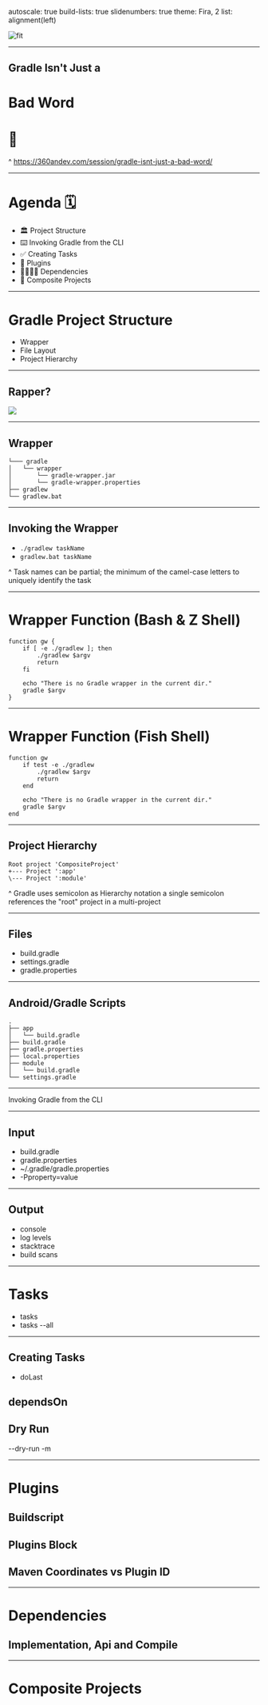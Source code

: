 autoscale: true
build-lists: true
slidenumbers: true
theme: Fira, 2
list: alignment(left)

![fit](images/360AnDev_logo-nobg-2021.png)

---

## Gradle Isn't Just a
# Bad Word
# 🤬

^
https://360andev.com/session/gradle-isnt-just-a-bad-word/

---

# Agenda 🗓

- 🏛 Project Structure
- ⌨️ Invoking Gradle from the CLI
- ✅ Creating Tasks
- 🔌 Plugins
- 👩‍👩‍👧‍👦 Dependencies
- 🧱 Composite Projects

---

# Gradle Project Structure

- Wrapper
- File Layout
- Project Hierarchy

---

## Rapper?

![](images/snoop.jpg)

---

## Wrapper

```
└─── gradle
│   └── wrapper
│       └── gradle-wrapper.jar
│       └── gradle-wrapper.properties
├── gradlew
└── gradlew.bat
```

---

## Invoking the Wrapper

- `./gradlew taskName`
- `gradlew.bat taskName`

^
Task names can be partial; the minimum of the camel-case letters to uniquely identify the task

---

# Wrapper Function (Bash & Z Shell)

```
function gw {
    if [ -e ./gradlew ]; then
        ./gradlew $argv
        return
    fi

    echo "There is no Gradle wrapper in the current dir."
    gradle $argv
}
```
---

# Wrapper Function (Fish Shell)

```
function gw
    if test -e ./gradlew
        ./gradlew $argv
        return
    end

    echo "There is no Gradle wrapper in the current dir."
    gradle $argv
end
```

---

## Project Hierarchy

```
Root project 'CompositeProject'
+--- Project ':app'
\--- Project ':module'
```


^
Gradle uses semicolon as Hierarchy notation
a single semicolon references the "root" project in a multi-project

---

## Files

- build.gradle
- settings.gradle
- gradle.properties

---

## Android/Gradle Scripts

```
.
├── app
│   └── build.gradle
├── build.gradle
├── gradle.properties
├── local.properties
├── module
│   └── build.gradle
└── settings.gradle
```

---

Invoking Gradle from the CLI

---

## Input

- build.gradle
- gradle.properties
- ~/.gradle/gradle.properties
- -Pproperty=value

---

## Output

- console
- log levels
- stacktrace
- build scans

---

# Tasks

- tasks
- tasks --all

---

## Creating Tasks

- doLast

## dependsOn
## Dry Run

--dry-run
-m

---

# Plugins
## Buildscript
## Plugins Block
## Maven Coordinates vs Plugin ID

---

# Dependencies
## Implementation, Api and Compile

---

# Composite Projects
